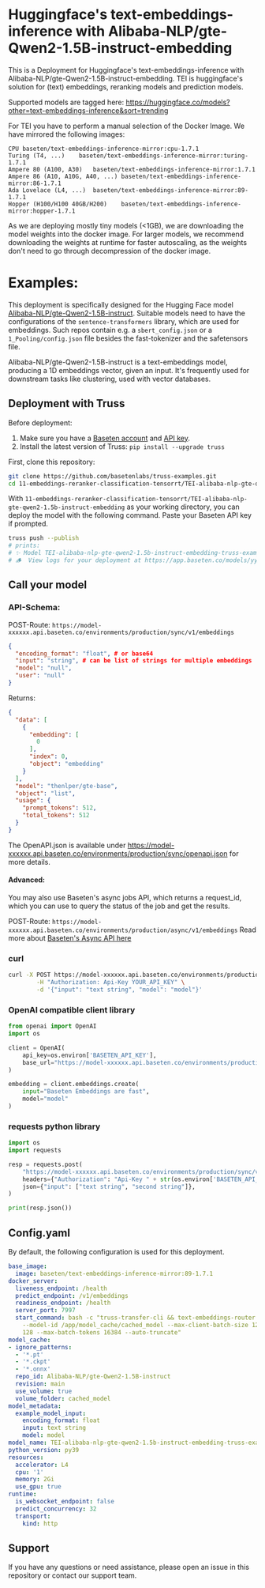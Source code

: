 # Huggingface's text-embeddings-inference with Alibaba-NLP/gte-Qwen2-1.5B-instruct-embedding

This is a Deployment for Huggingface's text-embeddings-inference with Alibaba-NLP/gte-Qwen2-1.5B-instruct-embedding. TEI is huggingface's solution for (text) embeddings, reranking models and prediction models.

Supported models are tagged here: https://huggingface.co/models?other=text-embeddings-inference&sort=trending

For TEI you have to perform a manual selection of the Docker Image. We have mirrored the following images:
```
CPU	baseten/text-embeddings-inference-mirror:cpu-1.7.1
Turing (T4, ...)	baseten/text-embeddings-inference-mirror:turing-1.7.1
Ampere 80 (A100, A30)	baseten/text-embeddings-inference-mirror:1.7.1
Ampere 86 (A10, A10G, A40, ...)	baseten/text-embeddings-inference-mirror:86-1.7.1
Ada Lovelace (L4, ...)	baseten/text-embeddings-inference-mirror:89-1.7.1
Hopper (H100/H100 40GB/H200)	baseten/text-embeddings-inference-mirror:hopper-1.7.1
```

As we are deploying mostly tiny models (<1GB), we are downloading the model weights into the docker image.
For larger models, we recommend downloading the weights at runtime for faster autoscaling, as the weights don't need to go through decompression of the docker image.


# Examples:
This deployment is specifically designed for the Hugging Face model [Alibaba-NLP/gte-Qwen2-1.5B-instruct](https://huggingface.co/Alibaba-NLP/gte-Qwen2-1.5B-instruct).
Suitable models need to have the configurations of the `sentence-transformers` library, which are used for embeddings. Such repos contain e.g. a `sbert_config.json` or a `1_Pooling/config.json` file besides the fast-tokenizer and the safetensors file.

Alibaba-NLP/gte-Qwen2-1.5B-instruct  is a text-embeddings model, producing a 1D embeddings vector, given an input.
It's frequently used for downstream tasks like clustering, used with vector databases.


## Deployment with Truss

Before deployment:

1. Make sure you have a [Baseten account](https://app.baseten.co/signup) and [API key](https://app.baseten.co/settings/account/api_keys).
2. Install the latest version of Truss: `pip install --upgrade truss`


First, clone this repository:
```sh
git clone https://github.com/basetenlabs/truss-examples.git
cd 11-embeddings-reranker-classification-tensorrt/TEI-alibaba-nlp-gte-qwen2-1.5b-instruct-embedding
```

With `11-embeddings-reranker-classification-tensorrt/TEI-alibaba-nlp-gte-qwen2-1.5b-instruct-embedding` as your working directory, you can deploy the model with the following command. Paste your Baseten API key if prompted.

```sh
truss push --publish
# prints:
# ✨ Model TEI-alibaba-nlp-gte-qwen2-1.5b-instruct-embedding-truss-example was successfully pushed ✨
# 🪵  View logs for your deployment at https://app.baseten.co/models/yyyyyy/logs/xxxxxx
```

## Call your model

### API-Schema:
POST-Route: `https://model-xxxxxx.api.baseten.co/environments/production/sync/v1/embeddings`
```json
{
  "encoding_format": "float", # or base64
  "input": "string", # can be list of strings for multiple embeddings
  "model": "null",
  "user": "null"
}
```

Returns:
```json
{
  "data": [
    {
      "embedding": [
        0
      ],
      "index": 0,
      "object": "embedding"
    }
  ],
  "model": "thenlper/gte-base",
  "object": "list",
  "usage": {
    "prompt_tokens": 512,
    "total_tokens": 512
  }
}
```
The OpenAPI.json is available under https://model-xxxxxx.api.baseten.co/environments/production/sync/openapi.json for more details.

#### Advanced:
You may also use Baseten's async jobs API, which returns a request_id, which you can use to query the status of the job and get the results.

POST-Route: `https://model-xxxxxx.api.baseten.co/environments/production/async/v1/embeddings`
Read more about [Baseten's Async API here](https://docs.baseten.co/invoke/async)

### curl
```bash
curl -X POST https://model-xxxxxx.api.baseten.co/environments/production/sync/v1/embeddings \
        -H "Authorization: Api-Key YOUR_API_KEY" \
        -d '{"input": "text string", "model": "model"}'
```

### OpenAI compatible client library
```python
from openai import OpenAI
import os

client = OpenAI(
    api_key=os.environ['BASETEN_API_KEY'],
    base_url="https://model-xxxxxx.api.baseten.co/environments/production/sync/v1"
)

embedding = client.embeddings.create(
    input="Baseten Embeddings are fast",
    model="model"
)
```
### requests python library

```python
import os
import requests

resp = requests.post(
    "https://model-xxxxxx.api.baseten.co/environments/production/sync/v1/embeddings",
    headers={"Authorization": "Api-Key " + str(os.environ['BASETEN_API_KEY'])},
    json={"input": ["text string", "second string"]},
)

print(resp.json())
```


## Config.yaml
By default, the following configuration is used for this deployment.

```yaml
base_image:
  image: baseten/text-embeddings-inference-mirror:89-1.7.1
docker_server:
  liveness_endpoint: /health
  predict_endpoint: /v1/embeddings
  readiness_endpoint: /health
  server_port: 7997
  start_command: bash -c "truss-transfer-cli && text-embeddings-router --port 7997
    --model-id /app/model_cache/cached_model --max-client-batch-size 128 --max-concurrent-requests
    128 --max-batch-tokens 16384 --auto-truncate"
model_cache:
- ignore_patterns:
  - '*.pt'
  - '*.ckpt'
  - '*.onnx'
  repo_id: Alibaba-NLP/gte-Qwen2-1.5B-instruct
  revision: main
  use_volume: true
  volume_folder: cached_model
model_metadata:
  example_model_input:
    encoding_format: float
    input: text string
    model: model
model_name: TEI-alibaba-nlp-gte-qwen2-1.5b-instruct-embedding-truss-example
python_version: py39
resources:
  accelerator: L4
  cpu: '1'
  memory: 2Gi
  use_gpu: true
runtime:
  is_websocket_endpoint: false
  predict_concurrency: 32
  transport:
    kind: http

```

## Support
If you have any questions or need assistance, please open an issue in this repository or contact our support team.
